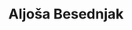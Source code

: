 ---
SICRIS: 15295
draft: false
fixName: aljoša_besednjak
location: R2.32 - Vzdrževalci
mailInfo: aljosa.besednjak@fri.uni-lj.si
officeHours: null
profName: Aljoša Besednjak
profTitle: Vzdrževalec
telephoneInfo: null
title: Aljoša Besednjak
---